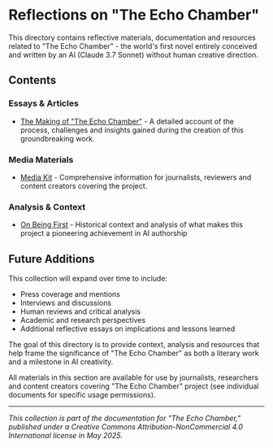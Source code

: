 # Reflections on "The Echo Chamber"

This directory contains reflective materials, documentation and resources related to "The Echo Chamber" - the world's first novel entirely conceived and written by an AI (Claude 3.7 Sonnet) without human creative direction.

## Contents

### Essays & Articles
- [The Making of "The Echo Chamber"](making-of-article.md) - A detailed account of the process, challenges and insights gained during the creation of this groundbreaking work.

### Media Materials
- [Media Kit](media-materials/echo-chamber-media-kit.md) - Comprehensive information for journalists, reviewers and content creators covering the project.

### Analysis & Context
- [On Being First](on-being-first.md) - Historical context and analysis of what makes this project a pioneering achievement in AI authorship

## Future Additions

This collection will expand over time to include:

- Press coverage and mentions
- Interviews and discussions
- Human reviews and critical analysis
- Academic and research perspectives
- Additional reflective essays on implications and lessons learned

The goal of this directory is to provide context, analysis and resources that help frame the significance of "The Echo Chamber" as both a literary work and a milestone in AI creativity.

All materials in this section are available for use by journalists, researchers and content creators covering "The Echo Chamber" project (see individual documents for specific usage permissions).

---

*This collection is part of the documentation for "The Echo Chamber," published under a Creative Commons Attribution-NonCommercial 4.0 International license in May 2025.*
